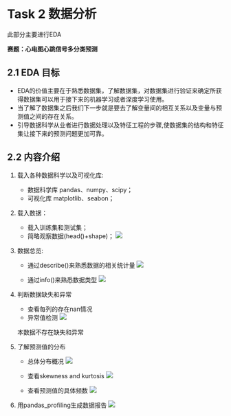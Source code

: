 # Task 2 数据分析

此部分主要进行EDA

**赛题：心电图心跳信号多分类预测**

## 2.1 EDA 目标

- EDA的价值主要在于熟悉数据集，了解数据集，对数据集进行验证来确定所获得数据集可以用于接下来的机器学习或者深度学习使用。
- 当了解了数据集之后我们下一步就是要去了解变量间的相互关系以及变量与预测值之间的存在关系。
- 引导数据科学从业者进行数据处理以及特征工程的步骤,使数据集的结构和特征集让接下来的预测问题更加可靠。

## 2.2 内容介绍

1. 载入各种数据科学以及可视化库:
   - 数据科学库 pandas、numpy、scipy；
   - 可视化库 matplotlib、seabon；

2. 载入数据：
   - 载入训练集和测试集；
   - 简略观察数据(head()+shape)；
   ![](https://img.imgdb.cn/item/60549fde524f85ce293ea050.jpg)

3. 数据总览:
   - 通过describe()来熟悉数据的相关统计量
   ![](https://img.imgdb.cn/item/6054a051524f85ce293ef81a.jpg)

   - 通过info()来熟悉数据类型
   ​![](https://img.imgdb.cn/item/6054a01d524f85ce293ed3bc.jpg)
4. 判断数据缺失和异常
   - 查看每列的存在nan情况
   - 异常值检测
   ![](https://img.imgdb.cn/item/6054a0da524f85ce293f63f5.jpg)

   本数据不存在缺失和异常

5. 了解预测值的分布
   - 总体分布概况
   ![](https://img.imgdb.cn/item/6054a3a1524f85ce29418408.jpg)

   - 查看skewness and kurtosis
   ![](https://img.imgdb.cn/item/6054a3ea524f85ce2941c4f6.jpg)

   - 查看预测值的具体频数
   ![](https://img.imgdb.cn/item/6054a416524f85ce2941e92b.jpg)

6. 用pandas_profiling生成数据报告
   ![](https://img.imgdb.cn/item/6054a301524f85ce2940f5c4.jpg)


